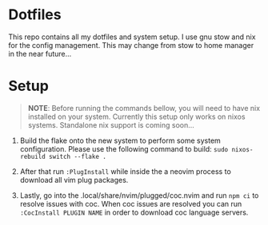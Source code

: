 # Dotfiles

This repo contains all my dotfiles and system setup. I use gnu stow and nix
for the config management. This may change from stow to home manager in the
near future...

# Setup

> **NOTE**: Before running the commands bellow, you will need to have nix
> installed on your system. Currently this setup only works on nixos systems.
> Standalone nix support is coming soon...

1. Build the flake onto the new system to perform some system configuration. Please use the 
   following command to build: `sudo nixos-rebuild switch --flake .`

2. After that run `:PlugInstall` while inside the a neovim process to download all vim
   plug packages.

3. Lastly, go into the .local/share/nvim/plugged/coc.nvim and run `npm ci` to resolve
   issues with coc. When coc issues are resolved you can run `:CocInstall PLUGIN
   NAME` in order to download coc language servers.
